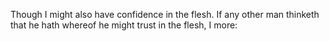 Though I might also have confidence in the flesh. If any other man thinketh that he hath whereof he might trust in the flesh, I more:
